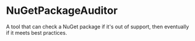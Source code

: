 # NuGetPackageAuditor
A tool that can check a NuGet package if it's out of support, then eventually if it meets best practices.
